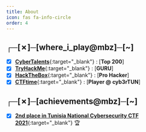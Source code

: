 ```yaml
---
title: About
icon: fas fa-info-circle
order: 4
---
```


## ┌─[✗]─[where_i_play@mbz]─[~]
- [x] [**CyberTalents**](https://cybertalents.com/members/mbz/profile){:target="_blank"} : [**Top 200**]
- [x] [**TryHackMe**](https://tryhackme.com/p/mbz){:target="_blank"} : [**GURU**]
- [x] [**HackTheBox**](https://app.hackthebox.com/profile/658699){:target="_blank"} : [**Pro Hacker**]
- [x] [**CTFtime**](https://ctftime.org/team/42865){:target="_blank"} : [**Player @ cyb3rTUN**]

## ┌─[✗]─[achievements@mbz]─[~]
- [x] [**2nd place in Tunisia National Cybersecurity CTF 2021**](https://github.com/MBZ0x7/mbz0x7.github.io/blob/gh-pages/assets/img/docs/pp.pdf){:target="_blank"} 🏆
